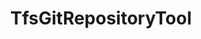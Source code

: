 ---
optionsClassName: TfsGitRepositoryToolOptions
optionsClassFullName: MigrationTools.Tools.TfsGitRepositoryToolOptions
configurationSamples:
- name: defaults
  order: 2
  description: 
  code: >-
    {
      "MigrationTools": {
        "Version": "16.0",
        "CommonTools": {
          "TfsGitRepositoryTool": {
            "Enabled": "True",
            "Mappings": null
          }
        }
      }
    }
  sampleFor: MigrationTools.Tools.TfsGitRepositoryToolOptions
- name: sample
  order: 1
  description: 
  code: >-
    {
      "MigrationTools": {
        "Version": "16.0",
        "CommonTools": {
          "TfsGitRepositoryTool": {
            "Enabled": "True",
            "Mappings": {
              "RepoInSource": "RepoInTarget"
            }
          }
        }
      }
    }
  sampleFor: MigrationTools.Tools.TfsGitRepositoryToolOptions
- name: classic
  order: 3
  description: 
  code: >-
    {
      "$type": "TfsGitRepositoryToolOptions",
      "Enabled": true,
      "Mappings": {
        "RepoInSource": "RepoInTarget"
      }
    }
  sampleFor: MigrationTools.Tools.TfsGitRepositoryToolOptions
description: missing XML code comments
className: TfsGitRepositoryTool
typeName: Tools
architecture: 
options:
- parameterName: Enabled
  type: Boolean
  description: If set to `true` then the tool will run. Set to `false` and the processor will not run.
  defaultValue: missing XML code comments
- parameterName: Mappings
  type: Dictionary
  description: List of work item mappings.
  defaultValue: '{}'
status: missing XML code comments
processingTarget: missing XML code comments
classFile: /src/MigrationTools.Clients.TfsObjectModel/Tools/TfsGitRepositoryTool.cs
optionsClassFile: /src/MigrationTools.Clients.TfsObjectModel/Tools/TfsGitRepositoryToolOptions.cs

redirectFrom:
- /Reference/Tools/TfsGitRepositoryToolOptions/
layout: reference
toc: true
permalink: /Reference/Tools/TfsGitRepositoryTool/
title: TfsGitRepositoryTool
categories:
- Tools
- 
topics:
- topic: notes
  path: /docs/Reference/Tools/TfsGitRepositoryTool-notes.md
  exists: false
  markdown: ''
- topic: introduction
  path: /docs/Reference/Tools/TfsGitRepositoryTool-introduction.md
  exists: false
  markdown: ''

---